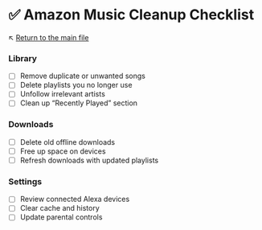 # ✅ Amazon Music Cleanup Checklist

↖️ [Return to the main file](../README.md)

### Library
- [ ] Remove duplicate or unwanted songs
- [ ] Delete playlists you no longer use
- [ ] Unfollow irrelevant artists
- [ ] Clean up “Recently Played” section

### Downloads
- [ ] Delete old offline downloads
- [ ] Free up space on devices
- [ ] Refresh downloads with updated playlists

### Settings
- [ ] Review connected Alexa devices
- [ ] Clear cache and history
- [ ] Update parental controls
